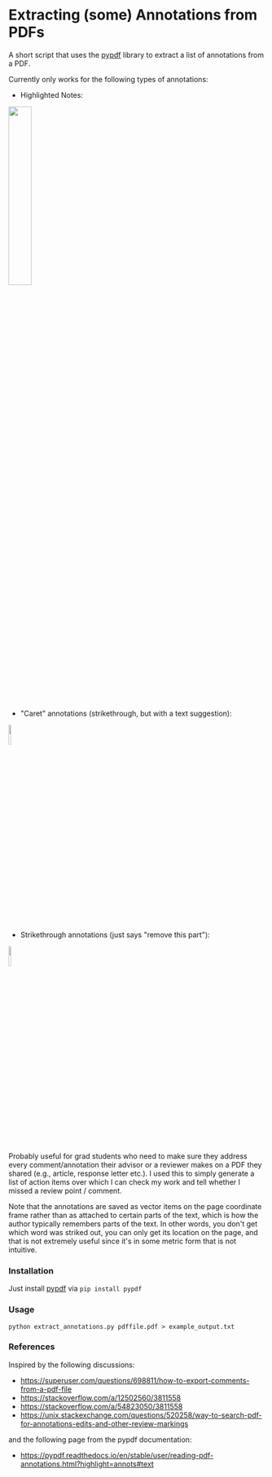 # Extracting (some) Annotations from PDFs

A short script that uses the [pypdf](https://pypi.org/project/pypdf/) library to extract a list of annotations from a PDF. 

Currently only works for the following types of annotations:
- Highlighted Notes:
<img src="https://github.com/sonebu/pdf-annotation-extraction/assets/25130839/5380a7d7-3676-4310-8ab3-a8611f8eda5f" width=30% height=30%>

- "Caret" annotations (strikethrough, but with a text suggestion):
<img src="https://github.com/sonebu/pdf-annotation-extraction/assets/25130839/c1b6addf-216f-4fc3-bc71-cf8252ab8cd0" width=10% height=10%>

- Strikethrough annotations (just says "remove this part"):
<img src="https://github.com/sonebu/pdf-annotation-extraction/assets/25130839/29834bf8-580d-4b90-b3f4-f99683146f3e" width=10% height=10%>


Probably useful for grad students who need to make sure they address every comment/annotation their advisor or a reviewer makes on a PDF they shared (e.g., article, response letter etc.). I used this to simply generate a list of action items over which I can check my work and tell whether I missed a review point / comment. 

Note that the annotations are saved as vector items on the page coordinate frame rather than as attached to certain parts of the text, which is how the author typically remembers parts of the text. In other words, you don't get which word was striked out, you can only get its location on the page, and that is not extremely useful since it's in some metric form that is not intuitive. 

### Installation

Just install [pypdf](https://pypi.org/project/pypdf/) via `pip install pypdf`

### Usage

`python extract_annotations.py pdffile.pdf > example_output.txt`

### References

Inspired by the following discussions:
- https://superuser.com/questions/698811/how-to-export-comments-from-a-pdf-file
- https://stackoverflow.com/a/12502560/3811558
- https://stackoverflow.com/a/54823050/3811558
- https://unix.stackexchange.com/questions/520258/way-to-search-pdf-for-annotations-edits-and-other-review-markings

and the following page from the pypdf documentation:
- https://pypdf.readthedocs.io/en/stable/user/reading-pdf-annotations.html?highlight=annots#text

